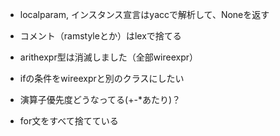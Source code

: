 + localparam, インスタンス宣言はyaccで解析して、Noneを返す
+ コメント（ramstyleとか）はlexで捨てる
+ arithexpr型は消滅しました（全部wireexpr）

+ ifの条件をwireexprと別のクラスにしたい　
+ 演算子優先度どうなってる(+-*あたり)？
+ for文をすべて捨てている